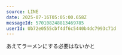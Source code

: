 ```yaml
---
source: LINE
date: 2025-07-16T05:05:00.658Z
messageId: 570108248813469785
userId: Ub72e0555cbf4df6c5440b4dc7993c71d
---
```


あえてラーメンにする必要はないかと